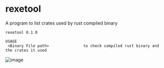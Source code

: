 # rexetool
A program to list crates used by rust compiled binary
```
rexetool 0.1.0

USAGE
 <Binary File path>               to check compiled rust binary and the crates it used
```
![image](https://github.com/sorainnosia/rexetool/assets/19261780/2e99cb61-8dfd-4146-83d4-2f8dafbed72e)
